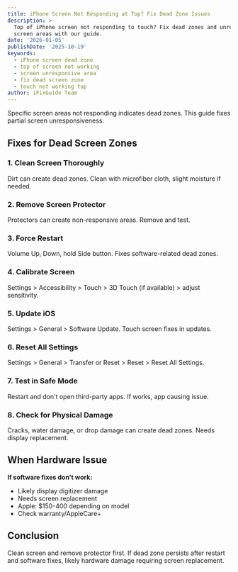 ```yaml
---
title: iPhone Screen Not Responding at Top? Fix Dead Zone Issues
description: >-
  Top of iPhone screen not responding to touch? Fix dead zones and unresponsive
  screen areas with our guide.
date: '2026-01-05'
publishDate: '2025-10-19'
keywords:
  - iPhone screen dead zone
  - top of screen not working
  - screen unresponsive area
  - fix dead screen zone
  - touch not working top
author: iFixGuide Team
---
```


Specific screen areas not responding indicates dead zones. This guide fixes partial screen unresponsiveness.

## Fixes for Dead Screen Zones

### 1. Clean Screen Thoroughly
Dirt can create dead zones. Clean with microfiber cloth, slight moisture if needed.

### 2. Remove Screen Protector
Protectors can create non-responsive areas. Remove and test.

### 3. Force Restart
Volume Up, Down, hold Side button. Fixes software-related dead zones.

### 4. Calibrate Screen
Settings > Accessibility > Touch > 3D Touch (if available) > adjust sensitivity.

### 5. Update iOS
Settings > General > Software Update. Touch screen fixes in updates.

### 6. Reset All Settings
Settings > General > Transfer or Reset > Reset > Reset All Settings.

### 7. Test in Safe Mode
Restart and don't open third-party apps. If works, app causing issue.

### 8. Check for Physical Damage
Cracks, water damage, or drop damage can create dead zones. Needs display replacement.

## When Hardware Issue

**If software fixes don't work:**
- Likely display digitizer damage
- Needs screen replacement
- Apple: \$150-400 depending on model
- Check warranty/AppleCare+

## Conclusion
Clean screen and remove protector first. If dead zone persists after restart and software fixes, likely hardware damage requiring screen replacement.
